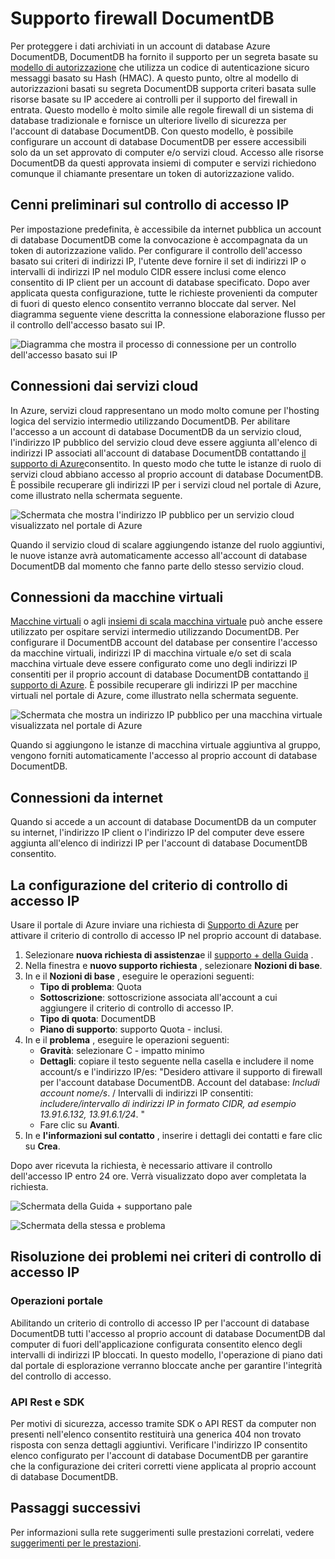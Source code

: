<properties
    pageTitle="Il supporto firewall DocumentDB | Microsoft Azure"
    description="Informazioni su come usare i criteri di controllo accesso IP per il supporto per gli account di database Azure DocumentDB firewall."
    keywords="Controllo di accesso IP, il supporto firewall"
    services="documentdb"
    authors="shahankur11"
    manager="jhubbard"
    editor=""
    tags="azure-resource-manager"
    documentationCenter=""/>

<tags 
    ms.service="documentdb" 
    ms.workload="data-services" 
    ms.tgt_pltfrm="na" 
    ms.devlang="na" 
    ms.topic="article" 
    ms.date="10/17/2016" 
    ms.author="ankshah; kraman"/>

# <a name="documentdb-firewall-support"></a>Supporto firewall DocumentDB

Per proteggere i dati archiviati in un account di database Azure DocumentDB, DocumentDB ha fornito il supporto per un segreta basate su [modello di autorizzazione](https://msdn.microsoft.com/library/azure/dn783368.aspx) che utilizza un codice di autenticazione sicuro messaggi basato su Hash (HMAC). A questo punto, oltre al modello di autorizzazioni basati su segreta DocumentDB supporta criteri basata sulle risorse basate su IP accedere ai controlli per il supporto del firewall in entrata. Questo modello è molto simile alle regole firewall di un sistema di database tradizionale e fornisce un ulteriore livello di sicurezza per l'account di database DocumentDB. Con questo modello, è possibile configurare un account di database DocumentDB per essere accessibili solo da un set approvato di computer e/o servizi cloud. Accesso alle risorse DocumentDB da questi approvata insiemi di computer e servizi richiedono comunque il chiamante presentare un token di autorizzazione valido.

## <a name="ip-access-control-overview"></a>Cenni preliminari sul controllo di accesso IP

Per impostazione predefinita, è accessibile da internet pubblica un account di database DocumentDB come la convocazione è accompagnata da un token di autorizzazione valido. Per configurare il controllo dell'accesso basato sui criteri di indirizzi IP, l'utente deve fornire il set di indirizzi IP o intervalli di indirizzi IP nel modulo CIDR essere inclusi come elenco consentito di IP client per un account di database specificato. Dopo aver applicata questa configurazione, tutte le richieste provenienti da computer di fuori di questo elenco consentito verranno bloccate dal server.  Nel diagramma seguente viene descritta la connessione elaborazione flusso per il controllo dell'accesso basato sui IP.

![Diagramma che mostra il processo di connessione per un controllo dell'accesso basato sui IP](./media/documentdb-firewall-support/documentdb-firewall-support-flow.png)

## <a name="connections-from-cloud-services"></a>Connessioni dai servizi cloud

In Azure, servizi cloud rappresentano un modo molto comune per l'hosting logica del servizio intermedio utilizzando DocumentDB. Per abilitare l'accesso a un account di database DocumentDB da un servizio cloud, l'indirizzo IP pubblico del servizio cloud deve essere aggiunta all'elenco di indirizzi IP associati all'account di database DocumentDB contattando [il supporto di Azure](#configure-ip-policy)consentito.  In questo modo che tutte le istanze di ruolo di servizi cloud abbiano accesso al proprio account di database DocumentDB. È possibile recuperare gli indirizzi IP per i servizi cloud nel portale di Azure, come illustrato nella schermata seguente. 

![Schermata che mostra l'indirizzo IP pubblico per un servizio cloud visualizzato nel portale di Azure](./media/documentdb-firewall-support/documentdb-public-ip-addresses.png)

Quando il servizio cloud di scalare aggiungendo istanze del ruolo aggiuntivi, le nuove istanze avrà automaticamente accesso all'account di database DocumentDB dal momento che fanno parte dello stesso servizio cloud.

## <a name="connections-from-virtual-machines"></a>Connessioni da macchine virtuali

[Macchine virtuali](https://azure.microsoft.com/services/virtual-machines/) o agli [insiemi di scala macchina virtuale](../virtual-machine-scale-sets/virtual-machine-scale-sets-overview.md) può anche essere utilizzato per ospitare servizi intermedio utilizzando DocumentDB.  Per configurare il DocumentDB account del database per consentire l'accesso da macchine virtuali, indirizzi IP di macchina virtuale e/o set di scala macchina virtuale deve essere configurato come uno degli indirizzi IP consentiti per il proprio account di database DocumentDB contattando [il supporto di Azure](#configure-ip-policy). È possibile recuperare gli indirizzi IP per macchine virtuali nel portale di Azure, come illustrato nella schermata seguente.

![Schermata che mostra un indirizzo IP pubblico per una macchina virtuale visualizzata nel portale di Azure](./media/documentdb-firewall-support/documentdb-public-ip-addresses-dns.png)

Quando si aggiungono le istanze di macchina virtuale aggiuntiva al gruppo, vengono forniti automaticamente l'accesso al proprio account di database DocumentDB.

## <a name="connections-from-the-internet"></a>Connessioni da internet

Quando si accede a un account di database DocumentDB da un computer su internet, l'indirizzo IP client o l'indirizzo IP del computer deve essere aggiunta all'elenco di indirizzi IP per l'account di database DocumentDB consentito. 

## <a id="configure-ip-policy"></a>La configurazione del criterio di controllo di accesso IP

Usare il portale di Azure inviare una richiesta di [Supporto di Azure](https://portal.azure.com/?#blade/Microsoft_Azure_Support/HelpAndSupportBlade) per attivare il criterio di controllo di accesso IP nel proprio account di database.

1. Selezionare **nuova richiesta di assistenza**e il [supporto + della Guida](https://portal.azure.com/?#blade/Microsoft_Azure_Support/HelpAndSupportBlade) .
2. Nella finestra e **nuovo supporto richiesta** , selezionare **Nozioni di base**.
3. In e il **Nozioni di base** , eseguire le operazioni seguenti:
    - **Tipo di problema**: Quota
    - **Sottoscrizione**: sottoscrizione associata all'account a cui aggiungere il criterio di controllo di accesso IP.
    - **Tipo di quota**: DocumentDB
    - **Piano di supporto**: supporto Quota - inclusi.
4. In e il **problema** , eseguire le operazioni seguenti:
    - **Gravità**: selezionare C - impatto minimo
    - **Dettagli**: copiare il testo seguente nella casella e includere il nome account/s e l'indirizzo IP/es: "Desidero attivare il supporto di firewall per l'account database DocumentDB. Account del database: *Includi account nome/s*. / Intervalli di indirizzi IP consentiti: *includere/intervallo di indirizzi IP in formato CIDR, ad esempio 13.91.6.132, 13.91.6.1/24*. "
    - Fare clic su **Avanti**. 
5. In e **l'informazioni sul contatto** , inserire i dettagli dei contatti e fare clic su **Crea**. 

Dopo aver ricevuta la richiesta, è necessario attivare il controllo dell'accesso IP entro 24 ore. Verrà visualizzato dopo aver completata la richiesta.

![Schermata della Guida + supportano pale](./media/documentdb-firewall-support/documentdb-firewall-support-request-access.png)

![Schermata della stessa e problema](./media/documentdb-firewall-support/documentdb-firewall-support-request-access-ticket.png)

## <a name="troubleshooting-the-ip-access-control-policy"></a>Risoluzione dei problemi nei criteri di controllo di accesso IP

### <a name="portal-operations"></a>Operazioni portale

Abilitando un criterio di controllo di accesso IP per l'account di database DocumentDB tutti l'accesso al proprio account di database DocumentDB dal computer di fuori dell'applicazione configurata consentito elenco degli intervalli di indirizzi IP bloccati. In questo modello, l'operazione di piano dati dal portale di esplorazione verranno bloccate anche per garantire l'integrità del controllo di accesso. 

### <a name="sdk--rest-api"></a>API Rest e SDK

Per motivi di sicurezza, accesso tramite SDK o API REST da computer non presenti nell'elenco consentito restituirà una generica 404 non trovato risposta con senza dettagli aggiuntivi. Verificare l'indirizzo IP consentito elenco configurato per l'account di database DocumentDB per garantire che la configurazione dei criteri corretti viene applicata al proprio account di database DocumentDB.

## <a name="next-steps"></a>Passaggi successivi

Per informazioni sulla rete suggerimenti sulle prestazioni correlati, vedere [suggerimenti per le prestazioni](documentdb-performance-tips.md).